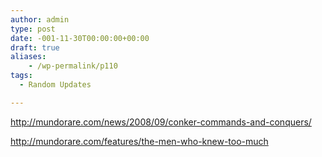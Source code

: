 ```yaml
---
author: admin
type: post
date: -001-11-30T00:00:00+00:00
draft: true
aliases:
    - /wp-permalink/p110
tags:
  - Random Updates

---
```

http://mundorare.com/news/2008/09/conker-commands-and-conquers/

http://mundorare.com/features/the-men-who-knew-too-much
